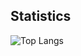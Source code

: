 ## Statistics
![Top Langs](https://github-readme-stats.vercel.app/api/top-langs/?username=tbeachill&layout=compact&theme=material-palenight&langs_count=8&card_width=500)